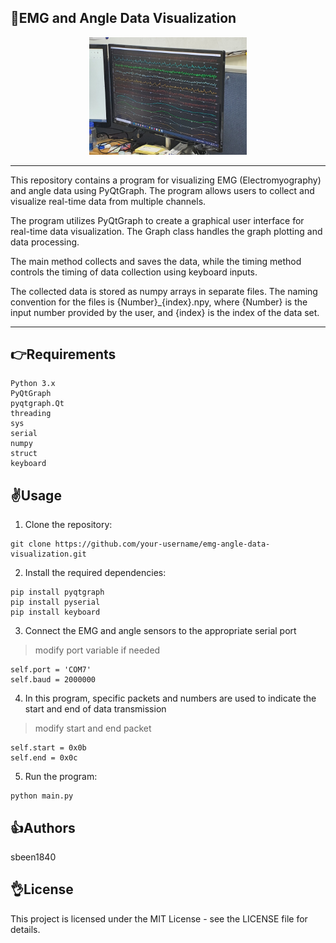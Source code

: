 ## 🤚EMG and Angle Data Visualization

<p align="center">
	<img src="./img/img.png" alt="kingdom" width="50%" height="50%"/>
</p>

---

This repository contains a program for visualizing EMG (Electromyography) and angle data using PyQtGraph. The program allows users to collect and visualize real-time data from multiple channels.

The program utilizes PyQtGraph to create a graphical user interface for real-time data visualization. The Graph class handles the graph plotting and data processing. 

The main method collects and saves the data, while the timing method controls the timing of data collection using keyboard inputs.

The collected data is stored as numpy arrays in separate files. The naming convention for the files is {Number}_{index}.npy, where {Number} is the input number provided by the user, and {index} is the index of the data set.

---


## 👉Requirements
```
Python 3.x
PyQtGraph
pyqtgraph.Qt
threading
sys
serial
numpy
struct
keyboard
```

## ✌️Usage
1. Clone the repository:
```
git clone https://github.com/your-username/emg-angle-data-visualization.git
```
2. Install the required dependencies:
```
pip install pyqtgraph
pip install pyserial
pip install keyboard
```
3. Connect the EMG and angle sensors to the appropriate serial port
> modify port variable if needed
```
self.port = 'COM7'
self.baud = 2000000
```
4. In this program, specific packets and numbers are used to indicate the start and end of data transmission
> modify start and end packet
```
self.start = 0x0b
self.end = 0x0c
```
5. Run the program:
```
python main.py
```

## 👍Authors
sbeen1840

## 👌License
This project is licensed under the MIT License - see the LICENSE file for details.
